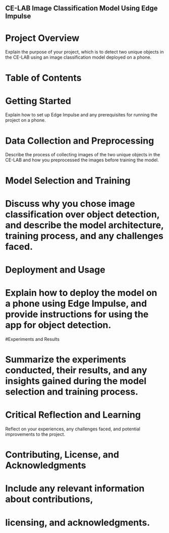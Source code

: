 

## CE-LAB  Image Classification Model Using Edge Impulse

# Project Overview

Explain the purpose of your project, which is to detect two unique objects in the CE-LAB using an image classification model deployed on a phone.


# Table of Contents

# Getting Started

Explain how to set up Edge Impulse and any prerequisites for running the project on a phone.

# Data Collection and Preprocessing

Describe the process of collecting images of the two unique objects in the CE-LAB and how you preprocessed the images before training the model.
# Model Selection and Training

# Discuss why you chose image classification over object detection, and describe the model architecture, training process, and any challenges faced.

# Deployment and Usage

# Explain how to deploy the model on a phone using Edge Impulse, and provide instructions for using the app for object detection.

#Experiments and Results

# Summarize the experiments conducted, their results, and any insights gained during the model selection and training process.

# Critical Reflection and Learning

Reflect on your experiences, any challenges faced, and potential improvements to the project.
# Contributing, License, and Acknowledgments

# Include any relevant information about contributions,

# licensing, and acknowledgments.
